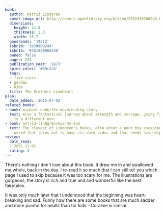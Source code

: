 ```yaml
---
book:
  author: Astrid Lindgren
  cover_image_url: http://covers.openlibrary.org/b/isbn/9781930900240-L.jpg
  dimensions:
    height: 24.0
    thickness: 2.3
    width: 15.7
  goodreads: '19312'
  isbn10: '1930900244'
  isbn13: '9781930900240'
  owned: false
  pages: 231
  publication_year: '1973'
  spine_color: '#93c2cb'
  tags:
  - five-stars
  - german
  - kids
  title: The Brothers Lionheart
plan:
  date_added: '2015-07-02'
related_books:
- book: michael-ende/the-neverending-story
  text: Also a fantastical journey about strength and courage, going from our world
    to a different one.
- book: astrid-lindgren/mio-my-son
  text: The closest of Lindgren's books, also about a poor boy escaping into a fantastical
    world that turns out to have its dark sides and that needs his help.
review:
  date_read:
  - 2001-11-01
  rating: 5
---
```


There's nothing I don't love about this book. It drew me in and swallowed me whole, back in the day. I re-read it so
much that I can still tell you which page I used to skip because it was too scary for me. The illustrations are
gorgeous, the story is rich and true and and wonderful like the best fairytales.

It was only much later that I understood that the beginning was heart-breaking and sad. Funny how there are some books
that are much sadder and more painful for adults than for kids – Coraline is similar.
